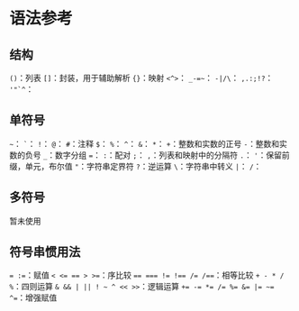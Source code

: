 # 语法参考

## 结构

`()`：列表
`[]`：封装，用于辅助解析
`{}`：映射
`<^>`：
`_-=~`：
`-|/\`：
`,.:;!?`：
``'"`^``：

## 单符号

`~`：
`` ` ``：
`!`：
`@`：
`#`：注释
`$`：
`%`：
`^`：
`&`：
`*`：
`+`：整数和实数的正号
`-`：整数和实数的负号
`_`：数字分组
`=`：
`:`：配对
`;`：
`,`：列表和映射中的分隔符
`.`：
`'`：保留前缀，单元，布尔值
`"`：字符串定界符
`?`：逆运算
`\`：字符串中转义
`|`：
`/`：

## 多符号

暂未使用

## 符号串惯用法

`= :=`：赋值
`< <= == > >=`：序比较
`== === != !== /= /==`：相等比较
`+ - * / %`：四则运算
`& && | || ! ~ ^ << >>`：逻辑运算
`+= -= *= /= %= &= |= ~= ^=`：增强赋值

